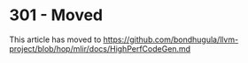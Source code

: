 # 301 - Moved
  
This article has moved to
https://github.com/bondhugula/llvm-project/blob/hop/mlir/docs/HighPerfCodeGen.md
